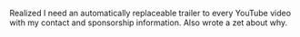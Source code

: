 Realized I need an automatically replaceable trailer to every YouTube
video with my contact and sponsorship information. Also wrote a zet
about why.
